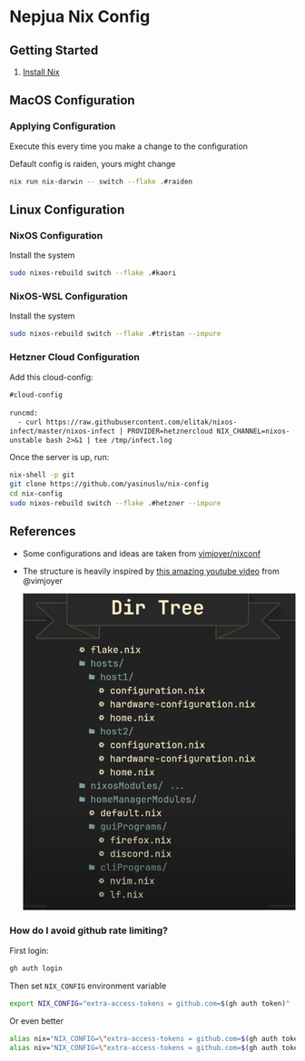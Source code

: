 # Nepjua Nix Config

## Getting Started

1. [Install Nix](https://zero-to-nix.com/start/install)

## MacOS Configuration

### Applying Configuration

Execute this every time you make a change to the configuration

Default config is raiden, yours might change

```sh
nix run nix-darwin -- switch --flake .#raiden
```

## Linux Configuration

### NixOS Configuration

Install the system

```sh
sudo nixos-rebuild switch --flake .#kaori
```

### NixOS-WSL Configuration

Install the system

```sh
sudo nixos-rebuild switch --flake .#tristan --impure
```

### Hetzner Cloud Configuration

Add this cloud-config:

```
#cloud-config

runcmd:
  - curl https://raw.githubusercontent.com/elitak/nixos-infect/master/nixos-infect | PROVIDER=hetznercloud NIX_CHANNEL=nixos-unstable bash 2>&1 | tee /tmp/infect.log
```

Once the server is up, run:

```sh
nix-shell -p git
git clone https://github.com/yasinuslu/nix-config
cd nix-config
sudo nixos-rebuild switch --flake .#hetzner --impure
```

## References

- Some configurations and ideas are taken from [vimjoyer/nixconf](https://github.com/vimjoyer/nixconf)
- The structure is heavily inspired by [this amazing youtube video](https://www.youtube.com/watch?v=vYc6IzKvAJQ) from @vimjoyer

  ![Directory Structure](./assets/images/directory-structure.png)

### How do I avoid github rate limiting?

First login:

```sh
gh auth login
```

Then set `NIX_CONFIG` environment variable

```sh
export NIX_CONFIG="extra-access-tokens = github.com=$(gh auth token)"
```

Or even better

```sh
alias nix="NIX_CONFIG=\"extra-access-tokens = github.com=$(gh auth token)\" nix"
alias niv="NIX_CONFIG=\"extra-access-tokens = github.com=$(gh auth token)\" niv"
```
